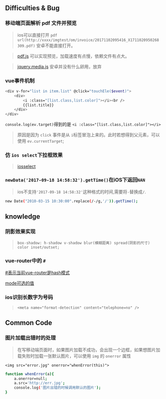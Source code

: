 ## Difficulties & Bug

### 移动端页面解析 pdf 文件并预览

>ios可以直接打开 `pdf url(http://xxxx/imgtest/om/invoice/20171102095416_X1711020950268309.pdf)`  安卓不能直接打开。

>[pdf.js](https://github.com/mozilla/pdf.js)  可以实现预览，加载速度有点慢，依赖文件有点大。

>[jquery.media.js](http://justcoding.iteye.com/blog/2163072) 安卓并没有什么卵用，放弃

### vue事件机制

```bash
<div v-for="list in item.list" @click="touchEle($event)">
    <div>
        <i :class="[list.class,list.color]"></i><br />
        {{list.title}}
    </div>
</div>
```

`console.log(ev.target)`得到的是 `<i :class="[list.class,list.color]"></i>`<br>

>原因是因为 `click` 事件是从 `i`标签冒泡上来的。此时若想得到父元素，可以使用 `ev.currentTarget`;

### 仿 `ios select`下拉框效果

>[iosselect](https://github.com/zhoushengmufc/iosselect)

### `newData('2017-09-18 14:58:32').getTime()`在iOS下返回`NAN`

>ios不支持`'2017-09-18 14:58:32'`这种格式的时间,需要将`-`替换成`/`.

```bash
new Date("2010-03-15 10:30:00".replace(/-/g,'/')).getTime();
```

## knowledge

### 阴影效果实现

>`box-shadow: h-shadow v-shadow blur(模糊距离) spread(阴影的尺寸) color inset/outset;`

### vue-router中的 `#`

[#表示当前vue-router是hash模式](https://router.vuejs.org/zh-cn/essentials/history-mode.html) 

[mode可选的值](https://router.vuejs.org/zh-cn/api/options.html#mode)

### ios识别长数字为号码

>`<meta name="format-detection" content="telephone=no" />`

## Common Code

### 图片加载出错时的处理

>在写移动端页面时，如果图片加载不成功，会出现一个边框，如果想图片加载失败时加载一张默认图片，可以使用 `img` 的 `onerror` 属性

`<img src="error.jpg" onerror="whenError(this)">`

```bash
function whenError(a){
    a.onerror=null;
    a.src='http://err.jpg';
    console.log('图片出错的时候调用默认的图片');
}
```